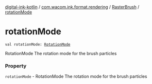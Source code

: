 [digital-ink-kotlin](../../index.md) / [com.wacom.ink.format.rendering](../index.md) / [RasterBrush](index.md) / [rotationMode](./rotation-mode.md)

# rotationMode

`val rotationMode: `[`RotationMode`](../../com.wacom.ink.format.enums/-rotation-mode/index.md)

RotationMode The rotation mode for the brush particles

### Property

`rotationMode` - RotationMode The rotation mode for the brush particles